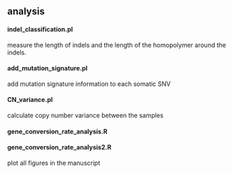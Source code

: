 ## analysis

#### indel_classification.pl
measure the length of indels and the length of the homopolymer around the indels.

#### add_mutation_signature.pl
add mutation signature information to each somatic SNV

#### CN_variance.pl
calculate copy number variance between the samples

#### gene_conversion_rate_analysis.R
#### gene_conversion_rate_analysis2.R
plot all figures in the manuscript
